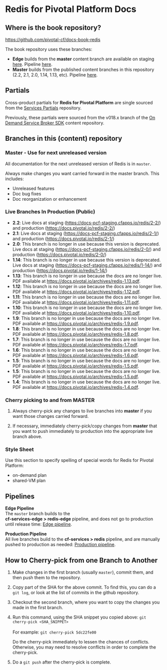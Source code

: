 # Redis for Pivotal Platform Docs

## Where is the book repository?
https://github.com/pivotal-cf/docs-book-redis

The book repository uses these branches:

* **Edge** builds from the **master** content branch are available on staging [here](https://docs-pcf-staging.cfapps.io/redis/2-n/). Pipeline [here](https://concourse.run.pivotal.io/teams/cf-docs/pipelines/cf-services-edge?groups=redis-edge).
* **Master** builds from the published content branches in this repository (2.2, 2.1, 2.0, 1.14, 1.13, etc). Pipeline [here](https://concourse.run.pivotal.io/teams/cf-docs/pipelines/cf-services?groups=redis).

## Partials

Cross-product partials for **Redis for Pivotal Platform** are single sourced from the [Services Partials](https://github.com/pivotal-cf/docs-partials) repository.

Previously, these partials were sourced from the v018.x branch of the [On Demand Service Broker SDK](https://github.com/pivotal-cf/docs-on-demand-service-broker/tree/v0.18.x) content repository.

## Branches in this (content) repository

### Master - Use for next unreleased version

All documentation for the next unreleased version of Redis is in `master`.

Always make changes you want carried forward in the master branch. This includes:

* Unreleased features
* Doc bug fixes
* Doc reorganization or enhancement

### Live Branches In Production (Public)

* **2.2**: Live docs at staging (https://docs-pcf-staging.cfapps.io/redis/2-2/) and production (https://docs.pivotal.io/redis/2-2/)
* **2.1**: Live docs at staging (https://docs-pcf-staging.cfapps.io/redis/2-1/) and production (https://docs.pivotal.io/redis/2-1/)
* **2.0**: This branch is no longer in use because this version is deprecated. Live docs at staging (https://docs-pcf-staging.cfapps.io/redis/2-0/) and production (https://docs.pivotal.io/redis/2-0/)
* **1.14**: This branch is no longer in use because this version is deprecated. Live docs at staging (https://docs-pcf-staging.cfapps.io/redis/1-14/) and production (https://docs.pivotal.io/redis/1-14/)
* **1.13**: This branch is no longer in use because the docs are no longer live. PDF available at https://docs.pivotal.io/archives/redis-1.13.pdf.
* **1.12**: This branch is no longer in use because the docs are no longer live. PDF available at https://docs.pivotal.io/archives/redis-1.12.pdf.
* **1.11**: This branch is no longer in use because the docs are no longer live. PDF available at https://docs.pivotal.io/archives/redis-1.11.pdf.
* **1.10**: This branch is no longer in use because the docs are no longer live. PDF available at https://docs.pivotal.io/archives/redis-1.10.pdf.
* **1.9**: This branch is no longer in use because the docs are no longer live. PDF available at https://docs.pivotal.io/archives/redis-1.9.pdf.
* **1.8**: This branch is no longer in use because the docs are no longer live. PDF available at https://docs.pivotal.io/archives/redis-1.8.pdf.
* **1.7**: This branch is no longer in use because the docs are no longer live. PDF available at https://docs.pivotal.io/archives/redis-1.7.pdf.
* **1.6**: This branch is no longer in use because the docs are no longer live. PDF available at https://docs.pivotal.io/archives/redis-1.6.pdf.
* **1.5**: This branch is no longer in use because the docs are no longer live. PDF available at https://docs.pivotal.io/archives/redis-1.5.pdf.
* **1.5**: This branch is no longer in use because the docs are no longer live. PDF available at https://docs.pivotal.io/archives/redis-1.5.pdf.
* **1.4**: This branch is no longer in use because the docs are no longer live. PDF available at https://docs.pivotal.io/archives/redis-1.4.pdf.

### Cherry picking to and from MASTER

1. Always cherry-pick any changes to live branches into **master** if you want those changes carried forward.

2. If necessary, immediately cherry-pick/copy changes from **master** that you want to push immediately to production into the appropriate live branch above.

### Style Sheet

Use this section to specify spelling of special words for Redis for Pivotal Platform:

+ on-demand plan
+ shared-VM plan

## Pipelines

**Edge Pipeline**<br>
The `master` branch builds to the <br> <strong>cf-services-edge > redis-edge</strong> pipeline, and does not go to production until release time: [Edge pipeline](https://concourse.run.pivotal.io/teams/cf-docs/pipelines/cf-services-edge?groups=redis-edge). <br>

**Production Pipeline**<br>
All live branches build to the <strong>cf-services > redis</strong> pipeline,
and are manually pushed to production as needed: [Production pipeline](https://concourse.run.pivotal.io/teams/cf-docs/pipelines/cf-services?groups=redis).

## How to Cherry-pick from one Branch to Another
1. Make changes in the first branch (usually `master`), commit them, and then push them to the repository.
2. Copy part of the SHA for the above commit. To find this, you can do a `git log`, or look at the list of commits in the github repository.
3. Checkout the second branch, where you want to copy the changes you made in the first branch.
4. Run this command, using the SHA snippet you copied above:
    `git cherry-pick <SHA_SNIPPET>`<br><br>
    For example: `git cherry-pick 5dc22fe00`

    Do the cherry-pick immediately to lessen the chances of conflicts.
    Otherwise, you may need to resolve conflicts in order to complete the cherry-pick.

5. Do a `git push` after the cherry-pick is complete.<br><br>
